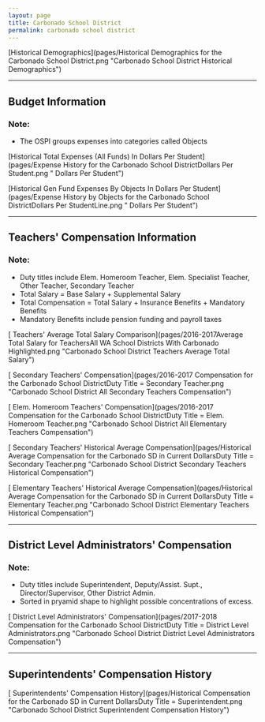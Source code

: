 ```yaml
---
layout: page
title: Carbonado School District
permalink: carbonado school district
---
```



[Historical Demographics](pages/Historical Demographics for the Carbonado School District.png "Carbonado School District Historical Demographics")

___

## Budget Information
### Note:
- The OSPI groups expenses into categories called Objects

[Historical Total Expenses (All Funds) In Dollars Per Student](pages/Expense History for the Carbonado School DistrictDollars Per Student.png " Dollars Per Student")

[Historical Gen Fund Expenses By Objects In Dollars Per Student](pages/Expense History by Objects for the Carbonado School DistrictDollars Per StudentLine.png " Dollars Per Student")


___

## Teachers' Compensation Information
### Note:
- Duty titles include Elem. Homeroom Teacher, Elem. Specialist Teacher, Other Teacher, Secondary Teacher
- Total Salary = Base Salary + Supplemental Salary
- Total Compensation = Total Salary + Insurance Benefits + Mandatory Benefits
- Mandatory Benefits include pension funding and payroll taxes

[ Teachers' Average Total Salary Comparison](pages/2016-2017Average Total Salary for TeachersAll WA School Districts With Carbonado Highlighted.png "Carbonado School District Teachers Average Total Salary")

[ Secondary Teachers' Compensation](pages/2016-2017 Compensation for the Carbonado School DistrictDuty Title = Secondary Teacher.png "Carbonado School District All Secondary Teachers Compensation")

[ Elem. Homeroom Teachers' Compensation](pages/2016-2017 Compensation for the Carbonado School DistrictDuty Title = Elem. Homeroom Teacher.png "Carbonado School District All Elementary Teachers Compensation")

[ Secondary Teachers' Historical Average Compensation](pages/Historical Average Compensation for the Carbonado SD in Current DollarsDuty Title = Secondary Teacher.png "Carbonado School District Secondary Teachers Historical Compensation")

[ Elementary Teachers' Historical Average Compensation](pages/Historical Average Compensation for the Carbonado SD in Current DollarsDuty Title = Elementary Teacher.png "Carbonado School District Elementary Teachers Historical Compensation")


___

## District Level Administrators' Compensation

### Note:
- Duty titles include Superintendent, Deputy/Assist. Supt., Director/Supervisor, Other District Admin.
- Sorted in pryamid shape to highlight possible concentrations of excess.

[ District Level Administrators' Compensation](pages/2017-2018 Compensation for the Carbonado School DistrictDuty Title = District Level Administrators.png "Carbonado School District District Level Administrators Compensation")


___

## Superintendents' Compensation History

[ Superintendents' Compensation History](pages/Historical Compensation for the Carbonado SD in Current DollarsDuty Title = Superintendent.png "Carbonado School District Superintendent Compensation History")

